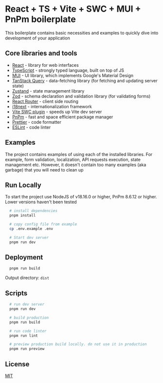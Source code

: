 # React + TS + Vite + SWC + MUI + PnPm boilerplate

This boilerplate contains basic necessities and examples to quickly dive into development of your application

## Core libraries and tools

- [React](https://reactjs.org/) - library for web interfaces
- [TypeScript](https://www.typescriptlang.org/) - strongly typed language, built on top of JS
- [MUI](https://mui.com/) - UI library, which implements Google's Material Design
- [TanStack Query](https://tanstack.com/query/latest) - data-fetching library (for fetching and updating server state)
- [Zustand](https://docs.pmnd.rs/zustand/getting-started/introduction) - state management library
- [Zod](https://zod.dev/) - schema declaration and validation library (for validating forms)
- [React Router](https://reactrouter.com/) - client side routing
- [i18next](https://www.i18next.com/) - internationalization framework
- [Vite SWC plugin](https://github.com/vitejs/vite-plugin-react-swc) - speeds up Vite dev server
- [PnPm](https://pnpm.io/) - fast and space efficient package manager
- [Prettier](https://prettier.io) - code formatter
- [ESLint](https://eslint.org/) - code linter

## Examples

The project contains examples of using each of the installed libraries. For example, form validation, localization, API requests execution, state management etc. However, it doesn't contain too many examples (aka garbage) that you will need to clean up

## Run Locally

To start the project use NodeJS of v18.16.0 or higher, PnPm 8.6.12 or higher. Lower versions haven't been tested

```bash
  # install dependencies
  pnpm install

  # copy config file from example
  cp .env.example .env

  # Start dev server
  pnpm run dev
```

## Deployment

```bash
  pnpm run build
```

Output directory: `dist`

## Scripts

```bash
  # run dev server
  pnpm run dev

  # build production
  pnpm run build

  # run code linter
  pnpm run lint

  # preview production build locally. do not use it in production
  pnpm run preview
```

## License

[MIT](https://choosealicense.com/licenses/mit/)
